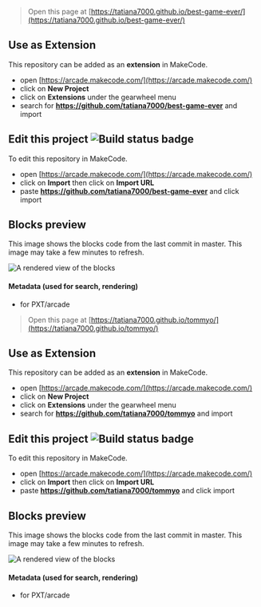  


> Open this page at [https://tatiana7000.github.io/best-game-ever/](https://tatiana7000.github.io/best-game-ever/)

## Use as Extension

This repository can be added as an **extension** in MakeCode.

* open [https://arcade.makecode.com/](https://arcade.makecode.com/)
* click on **New Project**
* click on **Extensions** under the gearwheel menu
* search for **https://github.com/tatiana7000/best-game-ever** and import

## Edit this project ![Build status badge](https://github.com/tatiana7000/best-game-ever/workflows/MakeCode/badge.svg)

To edit this repository in MakeCode.

* open [https://arcade.makecode.com/](https://arcade.makecode.com/)
* click on **Import** then click on **Import URL**
* paste **https://github.com/tatiana7000/best-game-ever** and click import

## Blocks preview

This image shows the blocks code from the last commit in master.
This image may take a few minutes to refresh.

![A rendered view of the blocks](https://github.com/tatiana7000/best-game-ever/raw/master/.github/makecode/blocks.png)

#### Metadata (used for search, rendering)

* for PXT/arcade
<script src="https://makecode.com/gh-pages-embed.js"></script><script>makeCodeRender("{{ site.makecode.home_url }}", "{{ site.github.owner_name }}/{{ site.github.repository_name }}");</script>



> Open this page at [https://tatiana7000.github.io/tommyo/](https://tatiana7000.github.io/tommyo/)

## Use as Extension

This repository can be added as an **extension** in MakeCode.

* open [https://arcade.makecode.com/](https://arcade.makecode.com/)
* click on **New Project**
* click on **Extensions** under the gearwheel menu
* search for **https://github.com/tatiana7000/tommyo** and import

## Edit this project ![Build status badge](https://github.com/tatiana7000/tommyo/workflows/MakeCode/badge.svg)

To edit this repository in MakeCode.

* open [https://arcade.makecode.com/](https://arcade.makecode.com/)
* click on **Import** then click on **Import URL**
* paste **https://github.com/tatiana7000/tommyo** and click import

## Blocks preview

This image shows the blocks code from the last commit in master.
This image may take a few minutes to refresh.

![A rendered view of the blocks](https://github.com/tatiana7000/tommyo/raw/master/.github/makecode/blocks.png)

#### Metadata (used for search, rendering)

* for PXT/arcade
<script src="https://makecode.com/gh-pages-embed.js"></script><script>makeCodeRender("{{ site.makecode.home_url }}", "{{ site.github.owner_name }}/{{ site.github.repository_name }}");</script>
